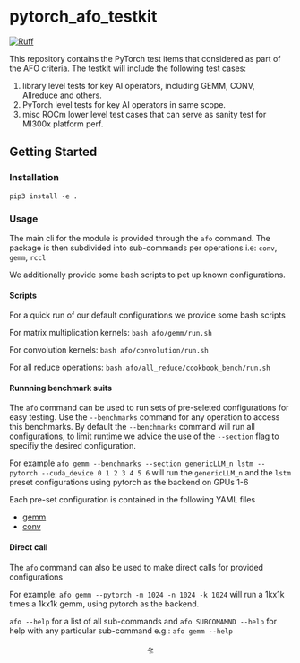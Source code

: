 # pytorch_afo_testkit
[![Ruff](https://img.shields.io/endpoint?url=https://raw.githubusercontent.com/astral-sh/ruff/main/assets/badge/v2.json)](https://github.com/astral-sh/ruff)

This repository contains the PyTorch test items that considered as part of the AFO criteria.
The testkit will include the following test cases:
1. library level tests for key AI operators, including GEMM, CONV, Allreduce and others.
2. PyTorch level tests for key AI operators in same scope.
3. misc ROCm lower level test cases that can serve as sanity test for MI300x platform perf. 

## Getting Started

### Installation
`pip3 install -e .`

### Usage
The main cli for the module is provided through the `afo` command. The package is then subdivided into sub-commands per operations i.e: `conv`, `gemm`, `rccl`

We additionally provide some bash scripts to pet up known configurations.

#### Scripts
For a quick run of our default configurations we provide some bash scripts 

For matrix multiplication kernels:
`bash afo/gemm/run.sh`

For convolution kernels:
`bash afo/convolution/run.sh`

For all reduce operations:
`bash afo/all_reduce/cookbook_bench/run.sh`

#### Runnning benchmark suits
The `afo` command can be used to run sets of pre-seleted configurations for easy testing. Use the `--benchmarks` command for any operation to access this benchmarks. By default the `--benchmarks` command will run all configurations, to limit runtime we advice the use of the `--section` flag to specifiy the desired configuration.

For example `afo gemm --benchmarks --section genericLLM_n lstm --pytorch --cuda_device 0 1 2 3 4 5 6` will run the `genericLLM_n` and the `lstm` preset configurations using pytorch as the backend on GPUs 1-6

Each pre-set configuration is contained in the following YAML files
- [gemm](afo/gemm/benchmarks/benchmarks.yaml)
- [conv](afo/convolution/benchmarks/benchmarks.yaml)

#### Direct call
The `afo` command can also be used to make direct calls for provided configurations
 
For example: `afo gemm --pytorch -m 1024 -n 1024 -k 1024` will run a 1kx1k times a 1kx1k gemm, using pytorch as the backend.

`afo --help` for a list of all sub-commands and `afo SUBCOMAMND --help` for help with any particular sub-command e.g.: `afo gemm --help`

<p align="center">🛸</p>

